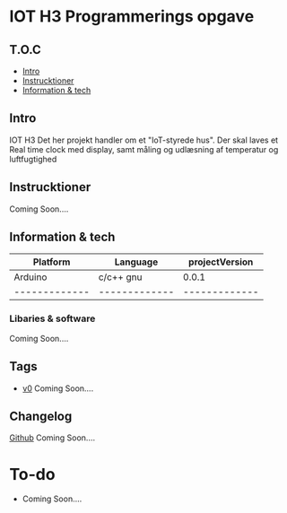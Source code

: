 # IOT H3 Programmerings opgave




## T.O.C
* [Intro](#Intro)
* [Instrucktioner](*Instrucktioner)
* [Information & tech](*Information%20&%20tech)




## Intro
IOT H3 
Det her projekt handler om et "IoT-styrede hus".
Der skal laves et Real time clock med display, samt måling og udlæsning af temperatur og luftfugtighed





## Instrucktioner
Coming Soon....




## Information & tech


| Platform      |    Language   | projectVersion| 
| ------------- | ------------- | ------------- |
|    Arduino    |    c/c++ gnu  |       0.0.1     |
| ------------- | ------------- | ------------- |



### Libaries & software
Coming Soon....


## Tags
* [v0](https://github.com/user/Project/releases/tag/V0) Coming Soon....


## Changelog
[Github](https://github.com/user/project/commit) Coming Soon....





# To-do

* Coming Soon....

